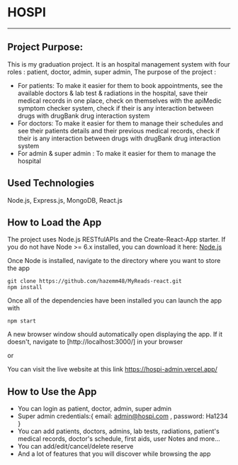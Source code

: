 # HOSPI

---

## Project Purpose:

This is my graduation project.
It is an hospital management system with four roles : patient, doctor, admin, super admin,
The purpose of the project :
- For patients: To make it easier for them to book appointments, see the available doctors & lab test & radiations in the hospital, save their medical records in one place, check on themselves with the apiMedic symptom checker system, check if their is any interaction between drugs with drugBank drug interaction system
- For doctors: To make it easier for them to manage their schedules and see their patients details and their previous medical records, check if their is any interaction between drugs with drugBank drug interaction system
- For admin & super admin : To make it easier for them to manage the hospital

## Used Technologies

Node.js, Express.js, MongoDB, React.js

## How to Load the App

The project uses Node.js RESTfulAPIs and the Create-React-App starter. If you do not have Node >= 6.x installed, you can download it here: [Node.js](https://nodejs.org/en/)

Once Node is installed, navigate to the directory where you want to store the app
```
git clone https://github.com/hazemm48/MyReads-react.git
npm install
```
Once all of the dependencies have been installed you can launch the app with
```
npm start
```
A new browser window should automatically open displaying the app. If it doesn't, navigate to [http://localhost:3000/] in your browser

or

You can visit the live website at this link https://hospi-admin.vercel.app/ 

## How to Use the App

- You can login as patient, doctor, admin, super admin
- Super admin credentials:{ email: admin@hospi.com , password: Ha1234 }
- You can add patients, doctors, admins, lab tests, radiations, patient's medical records, doctor's schedule, first aids, user Notes and more...
- You can add/edit/cancel/delete reserve
- And a lot of features that you will discover while browsing the app

